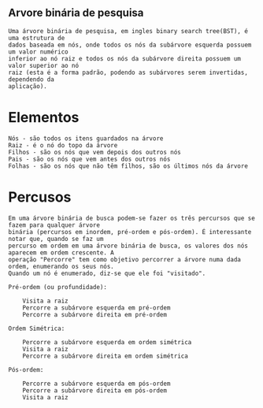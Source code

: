 ## Arvore binária de pesquisa
    Uma árvore binária de pesquisa, em ingles binary search tree(BST), é uma estrutura de
    dados baseada em nós, onde todos os nós da subárvore esquerda possuem um valor numérico
    inferior ao nó raiz e todos os nós da subárvore direita possuem um valor superior ao nó
    raiz (esta é a forma padrão, podendo as subárvores serem invertidas, dependendo da 
    aplicação).
 

# Elementos

    Nós - são todos os itens guardados na árvore
    Raiz - é o nó do topo da árvore
    Filhos - são os nós que vem depois dos outros nós
    Pais - são os nós que vem antes dos outros nós
    Folhas - são os nós que não têm filhos, são os últimos nós da árvore

# Percusos

    Em uma árvore binária de busca podem-se fazer os três percursos que se fazem para qualquer árvore 
    binária (percursos em inordem, pré-ordem e pós-ordem). É interessante notar que, quando se faz um
    percurso em ordem em uma árvore binária de busca, os valores dos nós aparecem em ordem crescente. A 
    operação "Percorre" tem como objetivo percorrer a árvore numa dada ordem, enumerando os seus nós. 
    Quando um nó é enumerado, diz-se que ele foi "visitado". 

    Pré-ordem (ou profundidade):

        Visita a raiz
        Percorre a subárvore esquerda em pré-ordem
        Percorre a subárvore direita em pré-ordem

    Ordem Simétrica:

        Percorre a subárvore esquerda em ordem simétrica
        Visita a raiz
        Percorre a subárvore direita em ordem simétrica

    Pós-ordem:

        Percorre a subárvore esquerda em pós-ordem
        Percorre a subárvore direita em pós-ordem
        Visita a raiz
